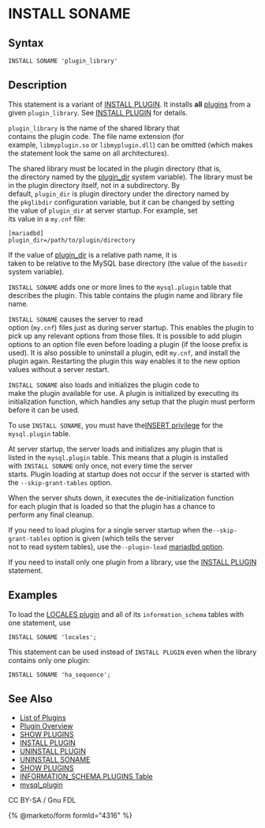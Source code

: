 # INSTALL SONAME

## Syntax

```
INSTALL SONAME 'plugin_library'
```

## Description

This statement is a variant of [INSTALL PLUGIN](install-plugin.md). It installs **all** [plugins](../../../plugins/) from a given `plugin_library`. See [INSTALL PLUGIN](install-plugin.md) for details.

`plugin_library` is the name of the shared library that\
contains the plugin code. The file name extension (for\
example, `libmyplugin.so` or `libmyplugin.dll`) can be omitted (which makes the statement look the same on all architectures).

The shared library must be located in the plugin directory (that is,\
the directory named by the [plugin\_dir](../../../../ha-and-performance/optimization-and-tuning/system-variables/server-system-variables.md#plugin_dir) system variable). The library must be in the plugin directory itself, not in a subdirectory. By\
default, `plugin_dir` is plugin directory under the directory named by\
the `pkglibdir` configuration variable, but it can be changed by setting\
the value of `plugin_dir` at server startup. For example, set\
its value in a `my.cnf` file:

```
[mariadbd]
plugin_dir=/path/to/plugin/directory
```

If the value of [plugin\_dir](../../../../ha-and-performance/optimization-and-tuning/system-variables/server-system-variables.md#plugin_dir) is a relative path name, it is\
taken to be relative to the MySQL base directory (the value of the `basedir`\
system variable).

`INSTALL SONAME` adds one or more lines to the `mysql.plugin` table that\
describes the plugin. This table contains the plugin name and library file\
name.

`INSTALL SONAME` causes the server to read\
option (`my.cnf`) files just as during server startup. This enables the plugin to\
pick up any relevant options from those files. It is possible to add plugin\
options to an option file even before loading a plugin (if the loose prefix is\
used). It is also possible to uninstall a plugin, edit `my.cnf`, and install the\
plugin again. Restarting the plugin this way enables it to the new option\
values without a server restart.

`INSTALL SONAME` also loads and initializes the plugin code to\
make the plugin available for use. A plugin is initialized by executing its\
initialization function, which handles any setup that the plugin must perform\
before it can be used.

To use `INSTALL SONAME`, you must have the[INSERT privilege](../../account-management-sql-statements/grant.md) for the `mysql.plugin` table.

At server startup, the server loads and initializes any plugin that is\
listed in the `mysql.plugin` table. This means that a plugin is installed\
with `INSTALL SONAME` only once, not every time the server\
starts. Plugin loading at startup does not occur if the server is started with\
the `--skip-grant-tables` option.

When the server shuts down, it executes the de-initialization function\
for each plugin that is loaded so that the plugin has a chance to\
perform any final cleanup.

If you need to load plugins for a single server startup when the`--skip-grant-tables` option is given (which tells the server\
not to read system tables), use the`--plugin-load` [mariadbd option](../../../../server-management/starting-and-stopping-mariadb/mariadbd-options.md#-plugin-load).

If you need to install only one plugin from a library, use the [INSTALL PLUGIN](install-plugin.md) statement.

## Examples

To load the [LOCALES plugin](../../../data-types/string-data-types/character-sets/internationalization-and-localization/locales-plugin.md) and all of its `information_schema` tables with one statement, use

```
INSTALL SONAME 'locales';
```

This statement can be used instead of `INSTALL PLUGIN` even when the library contains only one plugin:

```
INSTALL SONAME 'ha_sequence';
```

## See Also

* [List of Plugins](../../../plugins/information-on-plugins/list-of-plugins.md)
* [Plugin Overview](../../../plugins/plugin-overview.md)
* [SHOW PLUGINS](../show/show-plugins.md)
* [INSTALL PLUGIN](install-plugin.md)
* [UNINSTALL PLUGIN](uninstall-plugin.md)
* [UNINSTALL SONAME](uninstall-soname.md)
* [SHOW PLUGINS](../show/show-plugins.md)
* [INFORMATION\_SCHEMA.PLUGINS Table](../system-tables/information-schema/information-schema-tables/plugins-table-information-schema.md)
* [mysql\_plugin](../../../../clients-and-utilities/legacy-clients-and-utilities/mysql_plugin.md)

CC BY-SA / Gnu FDL

{% @marketo/form formId="4316" %}
